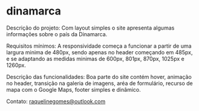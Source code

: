 # dinamarca
Descrição do projeto: Com layout simples o site apresenta algumas informações sobre o país da Dinamarca.

Requisitos mínimos: A responsividade começa a funcionar a partir de uma
largura minima de 480px, sendo apenas no header começando
em 485px, e se adaptando as medidas minimas de 600px, 801px, 870px, 1025px e 1260px.

Descrição das funcionalidades: Boa parte do site contém hover, animação no header, transição na galeria de imagens, aréa de formulário, recurso de mapa com o Google Maps, footer simples e dinâmico.

Contato: raquelinegomes@outlook.com
